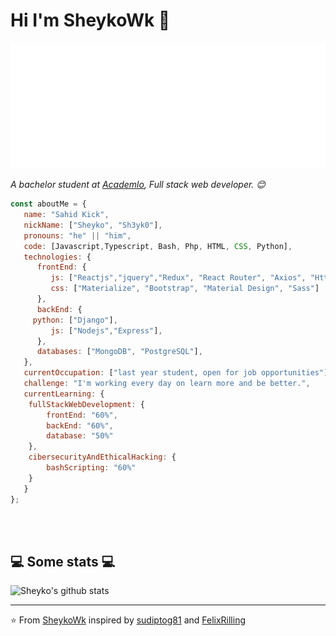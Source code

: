 # Hi I'm SheykoWk    👋
<img src="https://github.com/SheykoWk/SheykoWk/blob/main/svg.svg"/>

<p><em>A bachelor student at <a href="https://www.academlo.com/">Academlo</a>, Full stack web developer. 😊</br>
</em></p>


```javascript
const aboutMe = {
   name: "Sahid Kick",
   nickName: ["Sheyko", "Sh3yk0"],
   pronouns: "he" || "him",
   code: [Javascript,Typescript, Bash, Php, HTML, CSS, Python],
   technologies: {
      frontEnd: {
         js: ["Reactjs","jquery","Redux", "React Router", "Axios", "Http/Ajax"],
         css: ["Materialize", "Bootstrap", "Material Design", "Sass"]
      },
      backEnd: {
	 python: ["Django"],
         js: ["Nodejs","Express"],
      },
      databases: ["MongoDB", "PostgreSQL"],
   },
   currentOccupation: ["last year student, open for job opportunities"],
   challenge: "I'm working every day on learn more and be better.",
   currentLearning: {
   	fullStackWebDevelopment: {
		frontEnd: "60%",
		backEnd: "60%",
   		database: "50%"
	},
	cibersecurityAndEthicalHacking: {
		bashScripting: "60%"
	}
   }
};
```

</br></br>
<h2>💻 Some stats 💻</h2>

![Sheyko's github stats](https://github-readme-stats.vercel.app/api?username=SheykoWk&show_icons=true&theme=dracula)

---

⭐️ From [SheykoWk](https://github.com/SheykoWk) inspired by [sudiptog81](https://github.com/sudiptog81) and  [FelixRilling](https://github.com/)
